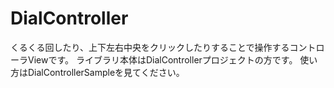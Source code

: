 DialController
==============
くるくる回したり、上下左右中央をクリックしたりすることで操作するコントローラViewです。
ライブラリ本体はDialControllerプロジェクトの方です。
使い方はDialControllerSampleを見てください。
